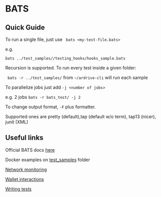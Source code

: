 # BATS
## Quick Guide

To run a single file, just use
``` bats <my-test-file.bats>```

e.g.

```bats ../test_samples//testing_hooks/hooks_sample.bats```

Recursion is supported. To run every test inside a given folder:

``` bats -r ../test_samples/``` from ```~/ardrive-cli``` will run each sample

To parallelize jobs just add ```-j <number of jobs>```

e.g. 2 jobs ```bats -r bats_test/ -j 2```

To change output format, ```-F``` plus formatter. 

Supported ones are pretty (default),tap (default w/o term), tap13 (nicer), junit (XML)

## Useful links

Official BATS docs [here](https://bats-core.readthedocs.io/en/stable/index.html)

Docker examples on [test_samples](https://github.com/ardriveapp/ardrive-bats-docker/tree/production/test_samples) folder

[Network monitoring](./network_tools.md)
 
[Wallet interactions](./wallets.md)

[Writing tests](./writing_tests.md)
